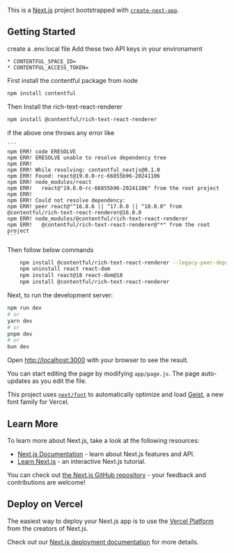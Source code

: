 This is a [Next.js](https://nextjs.org) project bootstrapped with [`create-next-app`](https://nextjs.org/docs/app/api-reference/cli/create-next-app).

## Getting Started

create a .env.local file
 Add these two API keys in your environament

	* CONTENTFUL_SPACE_ID= 
	* CONTENTFUL_ACCESS_TOKEN= 
 
First install the contentful package from node

```bash
npm install contentful
```

Then Install the rich-text-react-renderer

```bash
npm install @contentful/rich-text-react-renderer
```
if the above one throws any error like

    ```
    npm ERR! code ERESOLVE
    npm ERR! ERESOLVE unable to resolve dependency tree
    npm ERR!
    npm ERR! While resolving: contentful_nextjs@0.1.0
    npm ERR! Found: react@19.0.0-rc-66855b96-20241106
    npm ERR! node_modules/react
    npm ERR!   react@"19.0.0-rc-66855b96-20241106" from the root project
    npm ERR!
    npm ERR! Could not resolve dependency:
    npm ERR! peer react@"^16.8.6 || ^17.0.0 || ^18.0.0" from @contentful/rich-text-react-renderer@16.0.0
    npm ERR! node_modules/@contentful/rich-text-react-renderer
    npm ERR!   @contentful/rich-text-react-renderer@"*" from the root project
    ```

    
Then follow below commands
```bash
	npm install @contentful/rich-text-react-renderer --legacy-peer-deps
	npm uninstall react react-dom
	npm install react@18 react-dom@18
	npm install @contentful/rich-text-react-renderer
```

Next, to run the development server:

```bash
npm run dev
# or
yarn dev
# or
pnpm dev
# or
bun dev
```

Open [http://localhost:3000](http://localhost:3000) with your browser to see the result.

You can start editing the page by modifying `app/page.js`. The page auto-updates as you edit the file.

This project uses [`next/font`](https://nextjs.org/docs/app/building-your-application/optimizing/fonts) to automatically optimize and load [Geist](https://vercel.com/font), a new font family for Vercel.

## Learn More

To learn more about Next.js, take a look at the following resources:

- [Next.js Documentation](https://nextjs.org/docs) - learn about Next.js features and API.
- [Learn Next.js](https://nextjs.org/learn) - an interactive Next.js tutorial.

You can check out [the Next.js GitHub repository](https://github.com/vercel/next.js) - your feedback and contributions are welcome!

## Deploy on Vercel

The easiest way to deploy your Next.js app is to use the [Vercel Platform](https://vercel.com/new?utm_medium=default-template&filter=next.js&utm_source=create-next-app&utm_campaign=create-next-app-readme) from the creators of Next.js.

Check out our [Next.js deployment documentation](https://nextjs.org/docs/app/building-your-application/deploying) for more details.
